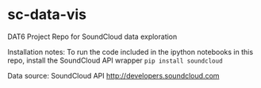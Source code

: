 sc-data-vis
===========

DAT6 Project Repo for SoundCloud data exploration

Installation notes:
To run the code included in the ipython notebooks in this repo, install the SoundCloud API wrapper ```pip install soundcloud```

Data source: SoundCloud API http://developers.soundcloud.com